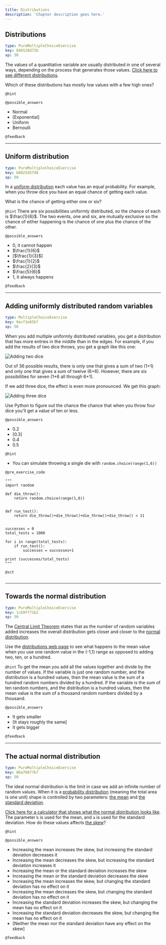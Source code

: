 ```yaml
---
title: Distributions
description: 'Chapter description goes here.'
---
```


## Distributions

```yaml
type: PureMultipleChoiceExercise
key: 840128d72b
xp: 50
```

The values of a quantitative variable are usually distributed in one of several ways, depending on the process that generates those values. [Click here to see different distributions](http://simple-tech.com/public_html/statistics/distributions.html).

Which of these distributions has mostly low values with a few high ones?

`@hint`


`@possible_answers`
- Normal
- [Exponential]
- Uniform
- Bernoulli

`@feedback`


---

## Uniform distribution

```yaml
type: PureMultipleChoiceExercise
key: b0025d5748
xp: 50
```

In a [uniform distribution](http://mathworld.wolfram.com/UniformDistribution.html) each value has an equal probability. For example, when you throw dice you have an equal chance of getting each value.

What is the chance of getting either one or six?

`@hint`
There are six possibilities uniformly distributed, so the chance of each is $\frac{1}{6}$. The two events, one and six, are mutually exclusive so the chance of either happening is the chance of one plus the chance of the other.

`@possible_answers`
- $0$, it cannot happen
- $\frac{1}{6}$
- [$\frac{1}{3}$]
- $\frac{1}{2}$
- $\frac{2}{3}$
- $\frac{5}{6}$
- $1$, it always happens

`@feedback`


---

## Adding uniformly distributed random variables

```yaml
type: MultipleChoiceExercise
key: 9ecf1e85b7
xp: 50
```

When you add multiple uniformly distributed variables, you get a distribution that has more entries in the middle than in the edges. For example, if you add the results of two dice throws, you get a graph like this one:

![Adding two dice](https://assets.datacamp.com/production/repositories/5515/datasets/7ea5ff962c69dcf1c150edeefb18b0be9b66ca75/two_dice.png)

Out of 36 possible results, there is only one that gives a sum of two (1+1) and only one that gives a sum of twelve (6+6). However, there are six possibilities for seven (1+6 all through 6+1). 

If we add three dice, the effect is even more pronounced. We get this graph:

![Adding three dice](https://assets.datacamp.com/production/repositories/5515/datasets/91de587281abb23156c84c55fc4c34449c56c927/three_dice.png)

Use Python to figure out the chance the chance that when you throw four dice you'll get a value of ten or less.

`@possible_answers`
- 0.2
- [0.3]
- 0.4
- 0.5

`@hint`
* You can simulate throwing a single die with `random.choice(range(1,6))`

`@pre_exercise_code`
```{python}
"""
import random

def die_throw():
	return random.choice(range(1,6))
  
  
def run_test():
	return die_throw()+die_throw()+die_throw()+die_throw() < 11
    
    
successes = 0
total_tests = 1000

for i in range(total_tests):
    if run_test():
        successes = successes+1
        
print (successes/total_tests)
"""
```

`@sct`
```{python}

```

---

## Towards the normal distribution

```yaml
type: PureMultipleChoiceExercise
key: 1cb9ff71b2
xp: 50
```

The [Central Limit Theorem](https://en.wikipedia.org/wiki/Central_limit_theorem) states that as the number of random variables added increases the overall distribution gets closer and closer to the [normal distribution](https://en.wikipedia.org/wiki/Normal_distribution). 

Use the [distributions web page](http://simple-tech.com/public_html/statistics/distributions.html) to see what happens to the mean value when you use one random value in the (-1,1) range as opposed to adding two, ten, or a hundred.

`@hint`
To get the mean you add all the values together and divide by the number of values. If the variable is just one random number, and the distribution is a hundred values, then the mean value is the sum of a hundred random numbers divided by a hundred. If the variable is the sum of ten random numbers, and the distribution is a hundred values, then the mean value is the sum of a thousand random numbers divided by a thousand.

`@possible_answers`
- It gets smaller
- [It stays roughly the same]
- It gets bigger

`@feedback`


---

## The actual normal distribution

```yaml
type: PureMultipleChoiceExercise
key: 86a76077b7
xp: 50
```

The ideal normal distribution is the limit in case we add an infinite number of random values. When it is a [probability distribution](https://en.wikipedia.org/wiki/Probability_distribution) (meaning the total area is one unit) shape is controlled by two parameters: [the mean](https://en.wikipedia.org/wiki/Mean) and [the standard deviation](https://en.wikipedia.org/wiki/Standard_deviation). 

[Click here for a calculator that shows what the normal distribution looks like](https://www.desmos.com/calculator/2kmx0enkkz). The parameter `b` is used for the mean, and `a` is used for the standard deviation. How do these values affects [the skew](https://en.wikipedia.org/wiki/Skewness)? 

`@hint`


`@possible_answers`
- Increasing the mean increases the skew, but increasing the standard deviation decreases it
- Increasing the mean decreases the skew, but increasing the standard deviation increases it
- Increasing the mean or the standard deviation increases the skew
- Increasing the mean or the standard deviation decreases the skew
- Increasing the mean increases the skew, but changing the standard deviation has no effect on it
- Increasing the mean decreases the skew, but changing the standard deviation has no effect on it
- Increasing the standard deviation increases the skew, but changing the mean has no effect on it
- Increasing the standard deviation decreases the skew, but changing the mean has no effect on it
- [Neither the mean nor the standard deviation have any effect on the skew]

`@feedback`
